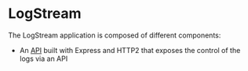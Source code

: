 # LogStream

The LogStream application is composed of different components:

- An [API](api/) built with Express and HTTP2 that exposes the control of the logs via an API

